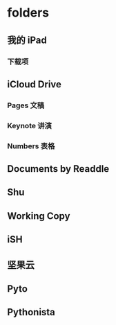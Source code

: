 # folders

## 我的 iPad

### 下载项

## iCloud Drive

### Pages 文稿

### Keynote 讲演

### Numbers 表格

## Documents by Readdle

## Shu

## Working Copy

## iSH

## 坚果云

## Pyto

## Pythonista
